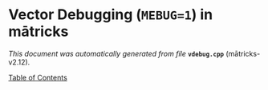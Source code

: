 
# Vector Debugging (`MEBUG=1`) in mātricks
_This document was automatically generated from file_ **`vdebug.cpp`** (mātricks-v2.12).


[Table of Contents](README.md)

